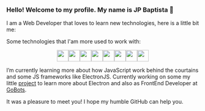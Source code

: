 ### Hello! Welcome to my profile. My name is JP Baptista 👋

I am a Web Developer that loves to learn new technologies, here is a little bit me:

Some technologies that I'am more used to work with:
<div style="display: flex; justify-content: center; width: 100%">
  <img height="30" width="30" src="https://cdn.jsdelivr.net/gh/devicons/devicon/icons/git/git-original.svg" />
  <img height="30" width="30" src="https://cdn.jsdelivr.net/gh/devicons/devicon/icons/react/react-original.svg" />
  <img height="30" width="30" src="https://cdn.jsdelivr.net/gh/devicons/devicon/icons/javascript/javascript-original.svg" />
  <img height="30" width="30" src="https://cdn.jsdelivr.net/gh/devicons/devicon/icons/typescript/typescript-original.svg" />
  <img height="30" width="30" src="https://cdn.jsdelivr.net/gh/devicons/devicon/icons/kotlin/kotlin-original.svg" />       
  <img height="30" width="30" src="https://cdn.jsdelivr.net/gh/devicons/devicon/icons/nodejs/nodejs-original.svg" />
  <img height="30" width="30" src="https://cdn.jsdelivr.net/gh/devicons/devicon/icons/mongodb/mongodb-original.svg" />
  <img height="30" width="30" src="https://cdn.jsdelivr.net/gh/devicons/devicon/icons/mysql/mysql-original-wordmark.svg" />
</div>

I’m currently learning more about how JavaScript work behind the courtains and some JS frameworks like ElectronJS.
Currently working on some my little [project](https://github.com/JohnnyBaptista/screen-drawer) to learn more about Electron and also as FrontEnd Developer at [GoBots](https://gocommerce.gobots.com.br/painel/).

It was a pleasure to meet you! I hope my humble GitHub can help you.

